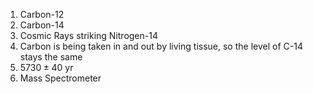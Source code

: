 1. Carbon-12
2. Carbon-14
3. Cosmic Rays striking Nitrogen-14
4. Carbon is being taken in and out by living tissue, so the level of C-14 stays the same
5. $5730\pm40\text{ yr}$
6. Mass Spectrometer